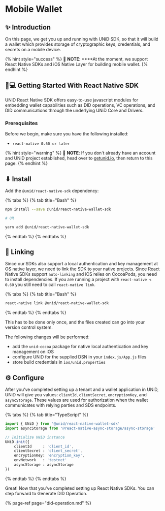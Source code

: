 # Mobile Wallet

## ✨ Introduction

On this page, we get you up and running with UNiD SDK, so that it will build a wallet which provides storage of cryptographic keys, credentials, and secrets on a mobile device.

{% hint style="success" %}
🧠 **NOTE**: ****At the moment, we support React Native SDKs and iOS Native Layer for building mobile wallet.
{% endhint %}

## 👨💻 Getting Started With React Native SDK

UNiD React Native SDK offers easy-to-use javascript modules for embedding wallet capabilities such as DID operations, VC operations, and DID communications through the underlying UNiD Core and Drivers.

### **Prerequisites**

Before we begin, make sure you have the following installed:

* `react-native 0.60 or later`

{% hint style="warning" %}
🧠 **NOTE**: If you don't already have an account and UNiD project established, head over to [getunid.io](https://docs.getunid.io), then return to this page.
{% endhint %}

## ⬇ Install

Add the `@unid/react-native-sdk` dependency:

{% tabs %}
{% tab title="Bash" %}
```bash
npm install --save @unid/react-native-wallet-sdk

# OR

yarn add @unid/react-native-wallet-sdk
```
{% endtab %}
{% endtabs %}

## 🔗 Linking

Since our SDKs also support a local authentication and key management at OS native layer, we need to link the SDK to your native projects. Since React Native SDKs support `auto-linking` and iOS relies on CocoaPods, you need to install dependencies. If you are running a project with `react-native < 0.60` you still need to call `react-native link`.

{% tabs %}
{% tab title="Bash" %}
```bash
react-native link @unid/react-native-wallet-sdk
```
{% endtab %}
{% endtabs %}

This has to be done only once, and the files created can go into your version control system.

The following changes will be performed:

* add the `unid-cocoa` package for native local authentication and key management on iOS
* configure UNiD for the supplied DSN in your `index.js/App.js` files
* store build credentials in `ios/unid.properties`

## ⚙ Configure

After you've completed setting up a tenant and a wallet application in UNiD, UNiD will give you values: `clientId`, `clientSecret`, `encryptionKey`, and `asyncStorage`. These values are used for authorization when the wallet communicates with relying parties and SDS endpoints.

{% tabs %}
{% tab title="TypeScript" %}
```typescript
import { UNiD } from '@unid/react-native-wallet-sdk'
import asyncStorage from '@react-native-async-storage/async-storage'

// Initialize UNiD instance
UNiD.init({
    clientId     : 'client_id',
    clientSecret : 'client_secret',
    encryptionKey: 'encryption_key',
    envNetwork   : 'testnet'
    asyncStorage : asyncStorage
})
```
{% endtab %}
{% endtabs %}

Great! Now that you've completed setting up React Native SDKs. You can step forward to Generate DID Operation.

{% page-ref page="did-operation.md" %}

